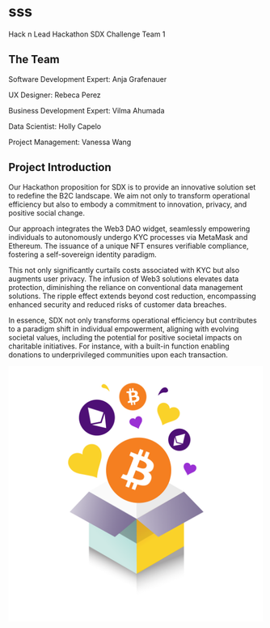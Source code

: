 # sss
Hack n Lead Hackathon SDX Challenge Team 1

## The Team
Software Development Expert: Anja Grafenauer 

UX Designer: Rebeca Perez

Business Development Expert: Vilma Ahumada  

Data Scientist: Holly Capelo

Project Management: Vanessa Wang

<!-- ![alt text](foto-46.jpg) -->

## Project Introduction 
Our Hackathon proposition for SDX is to provide an innovative solution set to redefine the B2C landscape. We aim not only to transform operational efficiency but also to embody a commitment to innovation, privacy, and positive social change.

Our approach integrates the Web3 DAO widget, seamlessly empowering individuals to autonomously undergo KYC processes via MetaMask and Ethereum. The issuance of a unique NFT ensures verifiable compliance, fostering a self-sovereign identity paradigm.

This not only significantly curtails costs associated with KYC but also augments user privacy. The infusion of Web3 solutions elevates data protection, diminishing the reliance on conventional data management solutions. The ripple effect extends beyond cost reduction, encompassing enhanced security and reduced risks of customer data breaches.

In essence, SDX not only transforms operational efficiency but contributes to a paradigm shift in individual empowerment, aligning with evolving societal values, including the potential for positive societal impacts on charitable initiatives. For instance, with a built-in function enabling donations to underprivileged communities upon each transaction.

![pic1](assets/A-Crypto-Donation-Ecosystem-The-Giving-Block.png)
